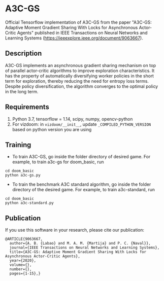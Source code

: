 # A3C-GS
Official Tensorflow implementation of A3C-GS from the paper "A3C-GS: Adaptive Moment Gradient Sharing With Locks for Asynchronous Actor-Critic Agents" published in IEEE Transactions on Neural Networks and Learning Systems (https://ieeexplore.ieee.org/document/9063667).

## Description
A3C-GS implements an asynchronous gradient sharing mechanism on top of parallel actor-critic algorithms to improve exploration characteristics. It has the property of automatically diversifying worker policies in the short term for exploration, thereby reducing the need for entropy loss terms. Despite policy diversification, the algorithm converges to the optimal policy in the long term. 

## Requirements
1. Python 3.7, tensorflow = 1.14, scipy, numpy, opencv-python
2. For vizdoom:
    in  ```vizdoom/__init__```, update ```_COMPILED_PYTHON_VERSION``` based on python version you are using
    
## Training
- To train A3C-GS, go inside the folder directory of desired game. For example, to train a3c-gs for doom_basic, run
```
cd doom_basic
python a3c-gs.py
```

- To train the benchmark A3C standard algorithm, go inside the folder directory of the desired game. For example, to train a3c-standard, run 
```
cd doom_basic
python a3c-standard.py
```


## Publication
 If you use this software in your research, please cite our publication:
 
```
@ARTICLE{9063667,
  author={A. B. {Labao} and M. A. M. {Martija} and P. C. {Naval}},
  journal={IEEE Transactions on Neural Networks and Learning Systems}, 
  title={A3C-GS: Adaptive Moment Gradient Sharing With Locks for Asynchronous Actor-Critic Agents}, 
  year={2020},
  volume={},
  number={},
  pages={1-15},}
  ```
